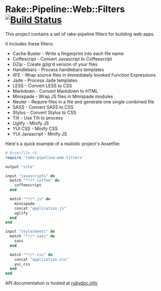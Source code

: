 # Rake::Pipeline::Web::Filters [![Build Status](https://secure.travis-ci.org/wycats/rake-pipeline-web-filters.png?branch=master)](http://travis-ci.org/wycats/rake-pipeline-web-filters)

This project contains a set of rake-pipeline filters for building web
apps. 

It includes these filters:

* Cache Buster - Write a fingerprint into each file name
* Coffescript - Convert Javascript to Coffeescript
* GZip - Create gzip'd version of your files
* Handlebars - Process handlebars templates
* IIFE - Wrap source files in Immediately Invoked Function Expressions
* Jade - Process Jade templates
* LESS - Convert LESS to CSS
* Markdown - Convert Markdown to HTML
* Minispade - Wrap JS files in Minispade modules
* Neuter - Require files in a file and generate one single combined file
* SASS - Convert SASS to CSS
* Stylus - Convert Stylus to CSS
* Tilt - Use Tilt to process 
* Uglify - Minify JS
* YUI CSS - Minify CSS
* YUI Javascript - Minify JS

Here's a quick example of a realistic project's Assetfile:

```ruby
# Assetfile.rb
require 'rake-pipeline-web-filters'

output "site"

input "javascripts" do
  match "**/*.coffee" do
    coffeescript
  end

  match "**/*.js" do
    minispade
    concat "application.js"
    uglify
  end
end

input "stylesheets" do
  match "**/*.sass" do
    sass
  end

  match "**/*.css" do
    concat "application.css"
    yui_css
  end
end
```

API documentation is hosted at
<a href="http://rubydoc.info/github/wycats/rake-pipeline-web-filters/master/file/README.yard">rubydoc.info</a>
